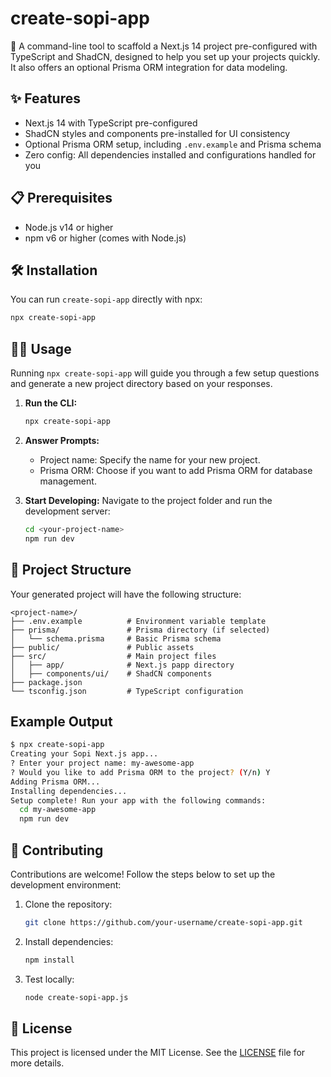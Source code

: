 # create-sopi-app

🚀 A command-line tool to scaffold a Next.js 14 project pre-configured with TypeScript and ShadCN, designed to help you set up your projects quickly. It also offers an optional Prisma ORM integration for data modeling.

## ✨ Features

- Next.js 14 with TypeScript pre-configured
- ShadCN styles and components pre-installed for UI consistency
- Optional Prisma ORM setup, including `.env.example` and Prisma schema
- Zero config: All dependencies installed and configurations handled for you

## 📋 Prerequisites

- Node.js v14 or higher
- npm v6 or higher (comes with Node.js)

## 🛠️ Installation

You can run `create-sopi-app` directly with npx:

```bash
npx create-sopi-app
```

## 🧑‍💻 Usage

Running `npx create-sopi-app` will guide you through a few setup questions and generate a new project directory based on your responses.

1. **Run the CLI:**

   ```bash
   npx create-sopi-app
   ```

2. **Answer Prompts:**

   - Project name: Specify the name for your new project.
   - Prisma ORM: Choose if you want to add Prisma ORM for database management.

3. **Start Developing:**
   Navigate to the project folder and run the development server:

   ```bash
   cd <your-project-name>
   npm run dev
   ```

## 📂 Project Structure

Your generated project will have the following structure:

```
<project-name>/
├── .env.example          # Environment variable template
├── prisma/               # Prisma directory (if selected)
│   └── schema.prisma     # Basic Prisma schema
├── public/               # Public assets
├── src/                  # Main project files
│   ├── app/              # Next.js papp directory
│   ├── components/ui/    # ShadCN components
├── package.json
└── tsconfig.json         # TypeScript configuration
```

## Example Output

```bash
$ npx create-sopi-app
Creating your Sopi Next.js app...
? Enter your project name: my-awesome-app
? Would you like to add Prisma ORM to the project? (Y/n) Y
Adding Prisma ORM...
Installing dependencies...
Setup complete! Run your app with the following commands:
  cd my-awesome-app
  npm run dev
```

## 🤝 Contributing

Contributions are welcome! Follow the steps below to set up the development environment:

1. Clone the repository:

   ```bash
   git clone https://github.com/your-username/create-sopi-app.git
   ```

2. Install dependencies:

   ```bash
   npm install
   ```

3. Test locally:
   ```bash
   node create-sopi-app.js
   ```

## 📜 License

This project is licensed under the MIT License. See the [LICENSE](LICENSE) file for more details.
